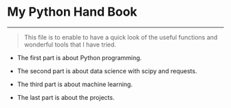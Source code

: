 # My Python Hand Book

---

> This file is to enable to have a quick look of the useful functions and wonderful tools that I have tried.

* The first part is about Python programming.

* The second part is about data science with scipy and requests.

* The third part is about machine learning.

* The last part is about the projects.



